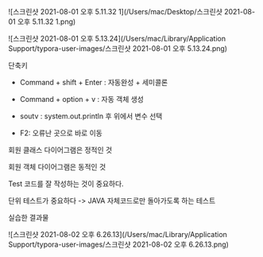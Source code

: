 ![스크린샷 2021-08-01 오후 5.11.32 1](/Users/mac/Desktop/스크린샷 2021-08-01 오후 5.11.32 1.png)



![스크린샷 2021-08-01 오후 5.13.24](/Users/mac/Library/Application Support/typora-user-images/스크린샷 2021-08-01 오후 5.13.24.png)

단축키 

- Command + shift + Enter : 자동완성 + 세미콜론

- Command + option + v : 자동 객체 생성
- soutv : system.out.println 후 위에서 변수 선택
- F2: 오류난 곳으로 바로 이동



회원 클래스 다이어그램은 정적인 것

회원 객체 다이어그램은 동적인 것



Test 코드를  잘 작성하는 것이 중요하다.

단위 테스트가 중요하다 -> JAVA 자체코드로만 돌아가도록 하는 테스트



실습한 결과물

![스크린샷 2021-08-02 오후 6.26.13](/Users/mac/Library/Application Support/typora-user-images/스크린샷 2021-08-02 오후 6.26.13.png)